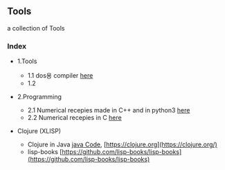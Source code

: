 ## Tools
a collection of Tools
### Index
* 1.Tools
  * 1.1 dos용 compiler [here](https://github.com/fragglet/dos-compilers)
  * 1.2 

* 2.Programming
  * 2.1 Numerical recepies made in C++ and in python3 [here](https://github.com/KrzysiekJa/Numerical-recepies)
  * 2.2 Numerical recepies in C [here](https://github.com/saulwiggin/Numerical-Recipies-in-C)

* Clojure (XLISP)
  * Clojure in Java [java Code](https://github.com/clojure/), [https://clojure.org](https://clojure.org/)
  * lisp-books [https://github.com/lisp-books/lisp-books](https://github.com/lisp-books/lisp-books)
